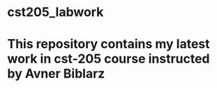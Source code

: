 # cst205_labwork
# This repository contains my latest work in cst-205 course instructed by Avner Biblarz
